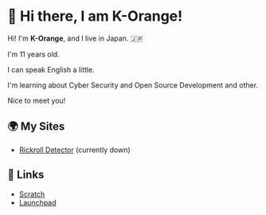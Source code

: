 # 👋 Hi there, I am K-Orange! 
Hi! I'm **K-Orange**, and I live in Japan. 🇯🇵

I'm 11 years old.

I can speak English a little.

I'm learning about Cyber Security and Open Source Development and other.

Nice to meet you!

## 🌍 My Sites
 - [Rickroll Detector](https://rick.korange.work) (currently down)

## 🔗 Links
 - [Scratch](https://scratch.mit.edu/users/K-Orange)
 - [Launchpad](https://launchpad.net/~korange)
